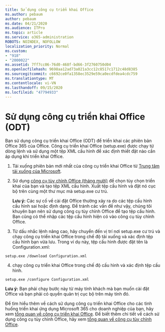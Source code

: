 ```yaml
---
title: Sử dụng công cụ triển khai Office
ms.author: pebaum
author: pebaum
ms.date: 04/21/2020
ms.audience: ITPro
ms.topic: article
ms.service: o365-administration
ROBOTS: NOINDEX, NOFOLLOW
localization_priority: Normal
ms.custom:
- "918"
- "2000022"
ms.assetid: 7ff7cc06-76d0-468f-bd66-3f2760750d04
ms.openlocfilehash: 9698aa12ad73a021a3cc12c8517c1712c48d8385
ms.sourcegitcommit: c6692ce0fa1358ec3529e59ca0ecdfdea4cdc759
ms.translationtype: MT
ms.contentlocale: vi-VN
ms.lasthandoff: 09/15/2020
ms.locfileid: "47794933"
---
```

# <a name="using-the-office-deployment-tool-odt"></a>Sử dụng công cụ triển khai Office (ODT)

Bạn sử dụng công cụ triển khai Office (ODT) để triển khai các phiên bản Office 365 của Office. Công cụ triển khai Office (setup.exe) được chạy từ dòng lệnh và sử dụng một tệp XML cấu hình để xác định thiết đặt nào cần áp dụng khi triển khai Office.
  
1. Tải xuống phiên bản mới nhất của công cụ triển khai Office từ [Trung tâm tải xuống của Microsoft](https://go.microsoft.com/fwlink/p/?LinkID=626065).

2. Sử dụng [công cụ tùy chỉnh Office (tháng mười)](https://config.office.com) để chọn tùy chọn triển khai của bạn và tạo tệp XML cấu hình. Xuất tệp cấu hình và đặt nó cục bộ trên cùng một thư mục mà setup.exe cư trú.

    **Lưu ý:** Các sự cố về cài đặt Office thường xảy ra do các tệp cấu hình cấu hình sai hoặc định dạng. Để tránh các vấn đề như vậy, chúng tôi khuyên bạn nên sử dụng công cụ tùy chỉnh Office để tạo tệp cấu hình. Bạn cũng có thể nhập các tệp cấu hình hiện có vào công cụ tùy chỉnh Office.

3. Từ dấu nhắc lệnh nâng cao, hãy chuyển đến vị trí nơi setup.exe cư trú và chạy công cụ triển khai Office trong chế độ tải xuống và xác định tệp cấu hình bạn vừa lưu. Trong ví dụ này, tệp cấu hình được đặt tên là Configuration.xml:

```setup.exe /download Configuration.xml```

4. chạy công cụ triển khai Office trong chế độ cấu hình và xác định tệp cấu hình.

```setup.exe /configure Configuration.xml```

**Lưu ý:** Bạn phải chạy bước này từ máy tính khách mà bạn muốn cài đặt Office và bạn phải có quyền quản trị cục bộ trên máy tính đó.

Để tìm hiểu thêm về cách sử dụng công cụ triển khai Office cho các tình huống triển khai ứng dụng Microsoft 365 cho doanh nghiệp của bạn, hãy xem [tổng quan về công cụ triển khai Office](https://docs.microsoft.com/deployoffice/overview-office-deployment-tool). Để biết thêm chi tiết về cách sử dụng công cụ tùy chỉnh Office, hãy xem [tổng quan về công cụ tùy chỉnh Office](https://docs.microsoft.com/DeployOffice/overview-of-the-office-customization-tool-for-click-to-run).
